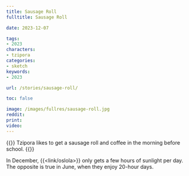 ```yaml
---
title: Sausage Roll
fulltitle: Sausage Roll

date: 2023-12-07

tags:
- 2023
characters:
- tzipora
categories:
- sketch
keywords:
- 2023

url: /stories/sausage-roll/

toc: false

image: /images/fullres/sausage-roll.jpg
reddit:
print:
video:
---
```

{{<note caption>}}
Tzipora likes to get a sausage roll and coffee in the morning before school.
{{</note>}}

In December, {{<link/oslola>}} only gets a few hours of sunlight per day. The opposite is true in June, when they enjoy 20-hour days.